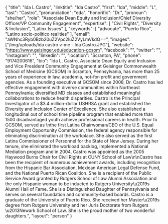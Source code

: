 {
  "title": "Ida L Castro",
  "linktitle": "Ida Castro",
  "first": "Ida",
  "middle": "L",
  "last": "Castro",
  "pronunciation": "eda",
  "honorific": "Dr.",
  "pronoun": "she/her",
  "role": "Associate Dean Equity and Inclusion/Chief Diversity Officer/VP Community Engagement",
  "expertise": [
    "Civil Rights",
    "Diversity & Inclusion",
    "Latinx Issues"
  ],
  "keywords": [
    "advocate",
    "Puerto Rico",
    "Latino socio-politico realities"
  ],
  "email": "aWNhc3Ryb0Bzb20uZ2Vpc2luZ2VyLmVkdQ==",
  "images": ["/img/uploads/ida castro v-me - Ida Castro.JPG"],
  "website": "https://www.geisinger.edu/education-gcsom",
  "facebook": "",
  "twitter": "",
  "instagram": "",
  "linkedin": "",
  "location": "Scranton, PA",
  "phone": "9174200616",
  "bio": "Ida L. Castro, Associate Dean Equity and Inclusion and Vice President Community Engagement at Geisinger Commonwealth School of Medicine (GCSOM) in Scranton, Pennsylvania, has more than 25 years of experience in law, academia, not-for-profit and government agencies. As a founding executive at GCSOM since 2008, Dr. Castro has led effective engagement with diverse communities within Northeast Pennsylvania; diversified MD classes and established meaningful collaborations to reduce health disparities.  Castro is the Principal Investigator of a $3.4 million-dollar USHRSA grant and established the Diversity and Inclusion Center of Excellence.  She also established a longitudinal out of school time pipeline program that enabled more than 1500 disadvantaged youth achieve professional careers in health. Prior to GCSOM, served as \nthe first Latina Chairwoman/CEO of the U.S. Equal Employment Opportunity Commission, the federal agency responsible for eliminating discrimination at the workplace. She also served as the first Latina Commissioner of Personnel for the State of New Jersey. During her tenure, she eliminated the workload backlog, implemented a National Mediation program and in 2004, Castro was appointed as the 2005 Haywood Burns Chair for Civil Rights at CUNY School of Law\n\nCastro has been the recipient of numerous achievement awards, including recognition from the Hispanic Bar Association, Mexican American Legal Defense Fund, and the National Puerto Rican Coalition. She is a recipient of the Public Service Award granted by Rutgers School of Law Alumni Association and the only Hispanic woman to be inducted to Rutgers University\u2019s Alumni Hall of Fame. She is a Distinguished Daughter of Pennsylvania and serves on several foundation and community-based boards. Castro is a graduate of the University of Puerto Rico. She received her Master\u2019s degree from Rutgers University and her Juris Doctorate from Rutgers \u2013Newark School of Law. She is the proud mother of two wonderful daughters.",
  "layout": "person"
}
